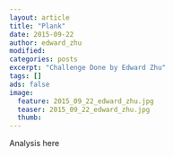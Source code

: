 ```yaml
---
layout: article
title: "Plank"
date: 2015-09-22
author: edward_zhu
modified:
categories: posts
excerpt: "Challenge Done by Edward Zhu"
tags: []
ads: false
image:
  feature: 2015_09_22_edward_zhu.jpg
  teaser: 2015_09_22_edward_zhu.jpg
  thumb:
---
```


Analysis here
